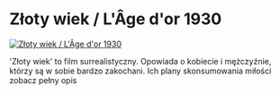 Złoty wiek / L'Âge d'or 1930 
=============
[![Złoty wiek / L'Âge d'or 1930 ](http://vidos.pl/images/player.gif)](http://vidos.pl/zloty-wiek-l-ge-d-or-1930)

 'Złoty wiek' to film surrealistyczny. Opowiada o kobiecie i mężczyźnie, którzy są w sobie bardzo zakochani. Ich plany skonsumowania miłości zobacz pełny opis
